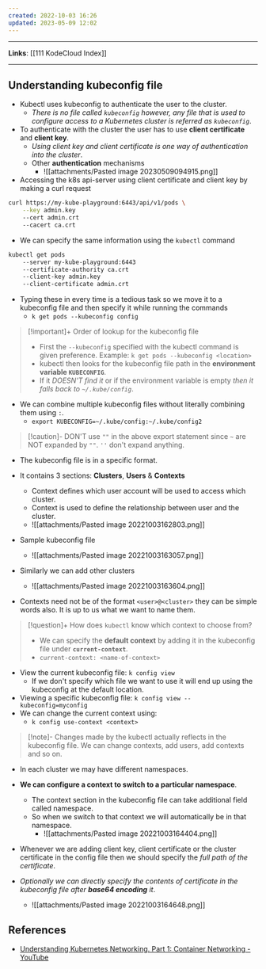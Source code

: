 ```yaml
---
created: 2022-10-03 16:26
updated: 2023-05-09 12:02
---
```

---
**Links**: [[111 KodeCloud Index]]

---
## Understanding kubeconfig file
- Kubectl uses kubeconfig to authenticate the user to the cluster.
	- *There is no file called `kubeconfig` however, any file that is used to configure access to a Kubernetes cluster is referred as `kubeconfig`*.
- To authenticate with the cluster the user has to use **client certificate** and **client key**.
	- *Using client key and client certificate is one way of authentication into the cluster*.
	- Other **authentication** mechanisms
		- ![[attachments/Pasted image 20230509094915.png]]
- Accessing the k8s api-server using client certificate and client key by making a curl request

```bash
curl https://my-kube-playground:6443/api/v1/pods \
	--key admin.key
	--cert admin.crt
	--cacert ca.crt
```

- We can specify the same information using the `kubectl` command 

```bash
kubectl get pods
	--server my-kube-playground:6443
	--certificate-authority ca.crt
	--client-key admin.key
	--client-certificate admin.crt
```

- Typing these in every time is a tedious task so we move it to a kubeconfig file and then specify it while running the commands
	- `k get pods --kubeconfig config`

> [!important]+ Order of lookup for the kubeconfig file
> - First the `--kubeconfig` specified with the kubectl command is given preference. Example: `k get pods --kubeconfig <location>` 
> - kubectl then looks for the kubeconfig file path in the **environment variable `KUBECONFIG`**.
> - If it *DOESN'T find it* or if the environment variable is empty *then it falls back to `~/.kube/config`*.

- We can combine multiple kubeconfig files without literally combining them using `:`.
	- `export KUBECONFIG=~/.kube/config:~/.kube/config2`

> [!caution]- DON'T use `""` in the above export statement since `~` are NOT expanded by `""`.
> `''` don't expand anything.

- The kubeconfig file is in a specific format. 
- It contains 3 sections: **Clusters**, **Users** & **Contexts**
	- Context defines which user account will be used to access which cluster.
	- Context is used to define the relationship between user and the cluster.
	- ![[attachments/Pasted image 20221003162803.png]]

- Sample kubeconfig file
	- ![[attachments/Pasted image 20221003163057.png]]
- Similarly we can add other clusters 
	- ![[attachments/Pasted image 20221003163604.png]]

- Contexts need not be of the format `<user>@<cluster>` they can be simple words also. It is up to us what we want to name them.

> [!question]+ How does `kubectl` know which context to choose from?
> - We can specify the **default context** by adding it in the kubeconfig file under **`current-context`**.
> - `current-context: <name-of-context>`

- View the current kubeconfig file: `k config view`
	- If we don't specify which file we want to use it will end up using the kubeconfig at the default location.
- Viewing a specific kubeconfig file: `k config view --kubeconfig=myconfig`
- We can change the current context using: 
	- `k config use-context <context>`

> [!note]- Changes made by the kubectl actually reflects in the kubeconfig file.
> We can change contexts, add users, add contexts and so on.

- In each cluster we may have different namespaces. 
- **We can configure a context to switch to a particular namespace**.
	- The context section in the kubeconfig file can take additional field called namespace.
	- So when we switch to that context we will automatically be in that namespace.
		- ![[attachments/Pasted image 20221003164404.png]]

- Whenever we are adding client key, client certificate or the cluster certificate in the config file then we should specify the *full path of the certificate*.
- *Optionally we can directly specify the contents of certificate in the kubeconfig file after **base64 encoding** it*.
	- ![[attachments/Pasted image 20221003164648.png]]

## References
- [Understanding Kubernetes Networking. Part 1: Container Networking - YouTube](https://www.youtube.com/watch?v=B6FsWNUnRo0)